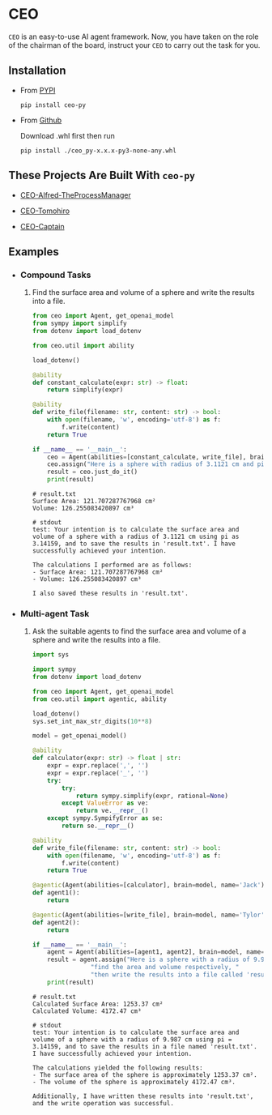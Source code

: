 # CEO

`CEO` is an easy-to-use AI agent framework. Now, you have taken on the role of the chairman of the board, instruct your `CEO` to carry out the task for you.

## Installation

- From [PYPI](https://pypi.org/project/ceo-py/)

    ```shell
    pip install ceo-py
    ```

- From [Github](https://github.com/vortezwohl/CEO/releases)

    Download .whl first then run

    ```shell
    pip install ./ceo_py-x.x.x-py3-none-any.whl
    ```

## These Projects Are Built With `ceo-py`

- [CEO-Alfred-TheProcessManager](https://github.com/vortezwohl/CEO-Alfred-TheProcessManager)

- [CEO-Tomohiro](https://github.com/vortezwohl/CEO-Tomohiro)

- [CEO-Captain](https://github.com/vortezwohl/CEO-Captain)

## Examples

- ### Compound Tasks

    1. Find the surface area and volume of a sphere and write the results into a file.

        ```python
        from ceo import Agent, get_openai_model
        from sympy import simplify
        from dotenv import load_dotenv

        from ceo.util import ability

        load_dotenv()

        @ability
        def constant_calculate(expr: str) -> float:
            return simplify(expr)

        @ability
        def write_file(filename: str, content: str) -> bool:
            with open(filename, 'w', encoding='utf-8') as f:
                f.write(content)
            return True

        if __name__ == '__main__':
            ceo = Agent(abilities=[constant_calculate, write_file], brain=get_openai_model(), name='test')
            ceo.assign("Here is a sphere with radius of 3.1121 cm and pi here is 3.14159, find the area and volume respectively then write the results into a file called 'result.txt'.")
            result = ceo.just_do_it()
            print(result)
        ```

        ```
        # result.txt
        Surface Area: 121.707287767968 cm²
        Volume: 126.255083420897 cm³
        ```

        ```
        # stdout
        test: Your intention is to calculate the surface area and volume of a sphere with a radius of 3.1121 cm using pi as 3.14159, and to save the results in 'result.txt'. I have successfully achieved your intention. 

        The calculations I performed are as follows:
        - Surface Area: 121.707287767968 cm²
        - Volume: 126.255083420897 cm³

        I also saved these results in 'result.txt'.
        ```

- ### Multi-agent Task
    
    1. Ask the suitable agents to find the surface area and volume of a sphere and write the results into a file.
  
        ```python
        import sys

        import sympy
        from dotenv import load_dotenv

        from ceo import Agent, get_openai_model
        from ceo.util import agentic, ability

        load_dotenv()
        sys.set_int_max_str_digits(10**8)

        model = get_openai_model()

        @ability
        def calculator(expr: str) -> float | str:
            expr = expr.replace(',', '')
            expr = expr.replace('_', '')
            try:
                try:
                    return sympy.simplify(expr, rational=None)
                except ValueError as ve:
                    return ve.__repr__()
            except sympy.SympifyError as se:
                return se.__repr__()

        @ability
        def write_file(filename: str, content: str) -> bool:
            with open(filename, 'w', encoding='utf-8') as f:
                f.write(content)
            return True

        @agentic(Agent(abilities=[calculator], brain=model, name='Jack'))
        def agent1():
            return

        @agentic(Agent(abilities=[write_file], brain=model, name='Tylor'))
        def agent2():
            return

        if __name__ == '__main__':
            agent = Agent(abilities=[agent1, agent2], brain=model, name='test')
            result = agent.assign("Here is a sphere with a radius of 9.987 cm and pi here is 3.14159, "
                        "find the area and volume respectively, "
                        "then write the results into a file called 'result.txt'.").just_do_it()
            print(result)
        ```

        ```
        # result.txt
        Calculated Surface Area: 1253.37 cm²
        Calculated Volume: 4172.47 cm³
        ```

        ```
        # stdout
        test: Your intention is to calculate the surface area and volume of a sphere with a radius of 9.987 cm using pi = 3.14159, and to save the results in a file named 'result.txt'. I have successfully achieved your intention. 

        The calculations yielded the following results:
        - The surface area of the sphere is approximately 1253.37 cm².
        - The volume of the sphere is approximately 4172.47 cm³.

        Additionally, I have written these results into 'result.txt', and the write operation was successful.
        ```